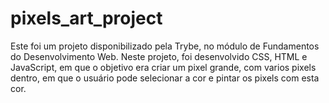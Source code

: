 # pixels_art_project

Este foi um projeto disponibilizado pela Trybe, no módulo de Fundamentos do Desenvolvimento Web. Neste projeto, foi desenvolvido CSS, HTML e JavaScript, em que o objetivo era criar um pixel grande, com varios pixels dentro, em que o usuário pode selecionar a cor e pintar os pixels com esta cor. 
